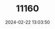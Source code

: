 ---
title: "11160"
category: "Lagorchestes asomatus"
draft: false
date: 2024-02-22 13:03:50
languages:
  English: ["Central Hare-wallaby", "Central Hare Wallaby", "Kuluwarri"]
---